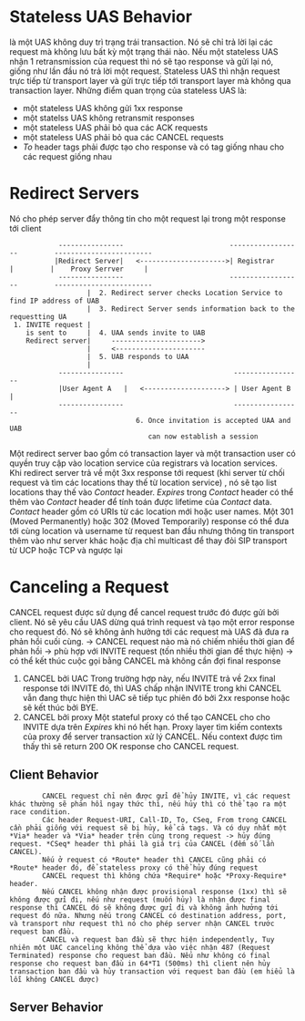 # Stateless UAS Behavior
là một UAS không duy trì trạng trái transaction. Nó sẽ chỉ trả lời lại các request mà không lưu bất kỳ một trạng thái nào. Nếu một stateless UAS nhận 1 retransmission của request thì nó sẽ tạo response và gửi lại nó,  giống như lần đầu nó trả lời một request. 
Stateless UAS thì nhận request trực tiếp từ transport layer và gửi trực tiếp tới transport layer mà không qua transaction layer.
Những điểm quan trọng của stateless UAS là: 
- một stateless UAS không gửi 1xx response
- một statelss UAS không retransmit responses
- một stateless UAS phải bỏ qua các ACK requests
- một stateless UAS phải bỏ qua các CANCEL requests
- *To* header tags phải được tạo cho response và có tag giống nhau cho các request giống nhau
# Redirect Servers   
Nó cho phép server đẩy thông tin cho một request lại trong một response tới client
```
            ----------------                          ------------------         ------------------------  
           |Redirect Server|   <--------------------->| Registrar      |         |    Proxy Serrver     |  
            ----------------                          ------------------         ------------------------  
                   |  2. Redirect server checks Location Service to find IP address of UAB   
                   |  3. Redirect Server sends information back to the requestting UA  
 1. INVITE request |  
    is sent to     |  4. UAA sends invite to UAB  
    Redirect server|     ---------------------->  
                   |     <----------------------  
                   |  5. UAB responds to UAA  
                   |    
            ----------------                           -----------------  
            |User Agent A   |   <--------------------> | User Agent B    |  
            ----------------                           -----------------  
                               6. Once invitation is accepted UAA and UAB   
                                  can now establish a session    
```                                  
Một redirect server bao gồm có transaction layer và một transaction user có quyền truy cập vào location service của registrars và location services.    
Khi redirect server trả về một 3xx response tới request (khi server từ chối request và tìm các locations thay thế từ location service) , nó sẽ tạo list locations thay thế vào *Contact* header. *Expires* trong *Contact* header có thể thêm vào *Contact* header để tính toán được lifetime của *Contact* data. *Contact* header gồm có URIs từ các location mới hoặc user names. Một 301 (Moved Permanently) hoặc 302 (Moved Temporarily) response có thể đưa tới cùng location và username từ request ban đầu nhưng thông tin transport thêm vào như server khác hoặc địa chỉ multicast để thay đỏi SIP transport từ UCP hoặc TCP và ngược lại 
# Canceling a Request
CANCEL request được sử dụng để cancel request trước đó được gửi bởi client. Nó sẽ yêu cầu UAS dừng quá trình request và tạo một error response cho request đó. Nó sẽ không ảnh hưởng tới các request mà UAS đã đưa ra phản hồi cuối cùng. -> CANCEL request nào mà nó chiếm nhiều thời gian để phản hồi -> phù hợp với INVITE request (tốn nhiều thời gian để thực hiện) -> có thể kết thúc cuộc gọi bằng CANCEL mà không cần đợi final response 
1. CANCEL bởi UAC 
   Trong trường hợp này, nếu INVITE trả về 2xx final response tới INVITE đó, thì UAS chấp nhận INVITE trong khi CANCEL vẫn đang thực hiện thì UAC sẽ tiếp tục phiên đó bởi 2xx response hoặc sẽ kết thúc bởi BYE. 
3. CANCEL bởi proxy 
   Một stateful proxy có thể tạo CANCEL cho cho INVITE dựa trên *Expires* khi nó hết hạn. Proxy layer tìm kiếm contexts của proxy để server transaction xử lý CANCEL. Nếu context được tìm thấy thì sẽ return 200 OK response cho CANCEL request. 
## Client Behavior
            CANCEL request chỉ nên được gửi để hủy INVITE, vì các request khác thường sẽ phản hồi ngay thức thì, nếu hủy thì có thể tạo ra một race condition. 
            Các header Request-URI, Call-ID, To, CSeq, From trong CANCEL cần phải giống với request sẽ bị hủy, kể cả tags. Và có duy nhất một *Via* header và *Via* header trên cùng trong request -> hủy đúng request. *CSeq* header thì phải là giá trị của CANCEL (đếm số lần CANCEL). 
            Nếu ở request có *Route* header thì CANCEL cũng phải có *Route* header đó, để stateless proxy có thể hủy đúng request
            CANCEL request thì không chứa *Require* hoặc *Proxy-Require* header. 
            Nếu CANCEL không nhận được provisional response (1xx) thì sẽ không được gửi đi, nếu như request (muốn hủy) là nhận được final response thì CANCEL đó sẽ không được gửi đi và không ảnh hưởng tới request đó nữa. Nhưng nếu trong CANCEL có destination address, port, và transport như request thì nó cho phép server nhận CANCEL trước request ban đầu.
            CANCEL và request ban đầu sẽ thực hiện independently, Tuy nhiên một UAC canceling không thể dựa vào việc nhận 487 (Request Terminated) response cho request ban đầu. Nếu như không có final response cho request ban đầu in 64*T1 (500ms) thì client nên hủy transaction ban đầu và hủy transaction với request ban đầu (em hiểu là lỗi không CANCEL được) 
 ## Server Behavior
 
